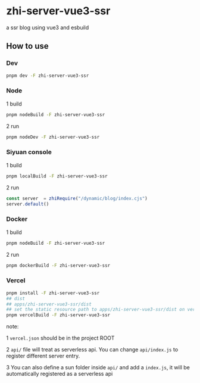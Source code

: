 # zhi-server-vue3-ssr
a ssr blog using vue3 and esbuild

## How to use

### Dev

```bash
pnpm dev -F zhi-server-vue3-ssr
```

### Node

1 build

```bash
pnpm nodeBuild -F zhi-server-vue3-ssr
```

2 run

```bash
pnpm nodeDev -F zhi-server-vue3-ssr
```

### Siyuan console

1 build

```bash
pnpm localBuild -F zhi-server-vue3-ssr
```

2 run

```ts
const server  = zhiRequire("/dynamic/blog/index.cjs")
server.default()
```

### Docker

1 build

```bash
pnpm nodeBuild -F zhi-server-vue3-ssr
```

2 run

```bash
pnpm dockerBuild -F zhi-server-vue3-ssr
```

### Vercel

```bash
pnpm install -F zhi-server-vue3-ssr
## dist
## apps/zhi-server-vue3-ssr/dist
## set the static resource path to apps/zhi-server-vue3-ssr/dist on vercel's dashboard
pnpm vercelBuild -F zhi-server-vue3-ssr
````

note:

1 `vercel.json` should be in the project ROOT

2 `api/` file will treat as serverless api. You can change `api/index.js` to register different server entry.

3 You can also define a sun folder inside `api/` and add a `index.js`, it will be automatically registered as a serverless api